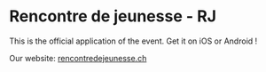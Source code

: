 # Rencontre de jeunesse - RJ

This is the official application of the event.
Get it on iOS or Android !

Our website: [rencontredejeunesse.ch](https://rencontredejeunesse.ch)